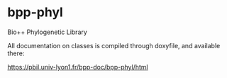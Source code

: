 # bpp-phyl
Bio++ Phylogenetic Library

All documentation on classes is compiled through doxyfile, and available there:  

https://pbil.univ-lyon1.fr/bpp-doc/bpp-phyl/html
